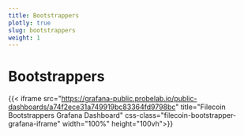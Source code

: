 ```yaml
---
title: Bootstrappers
plotly: true
slug: bootstrappers
weight: 1
---
```


# Bootstrappers

{{< iframe src="https://grafana-public.probelab.io/public-dashboards/a74f2ece31a749919bc83364fd9798bc" title="Filecoin Bootstrappers Grafana Dashboard" css-class="filecoin-bootstrapper-grafana-iframe" width="100%" height="100vh">}}
